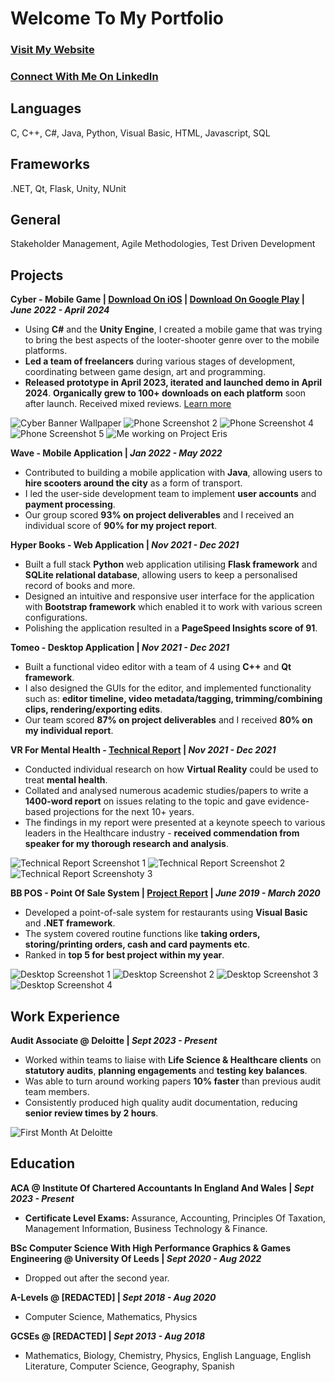 # Welcome To My Portfolio

### [Visit My Website](https://hyperoid.net/)
### [Connect With Me On LinkedIn](https://www.linkedin.com/in/emadh-miah/)

## Languages
C, C++, C#, Java, Python, Visual Basic, HTML, Javascript, SQL
## Frameworks
.NET, Qt, Flask, Unity, NUnit
## General
Stakeholder Management, Agile Methodologies, Test Driven Development

## Projects
**Cyber - Mobile Game | [Download On iOS](https://apps.apple.com/us/app/cyber-project-eris/id6447302602) | [Download On Google Play](https://play.google.com/store/apps/details?id=com.HyperoidGames.ProjectEris) | _June 2022 - April 2024_**
- Using **C#** and the **Unity Engine**, I created a mobile game that was trying to bring the best aspects of the looter-shooter genre over to the mobile platforms. 
- **Led a team of freelancers** during various stages of development, coordinating between game design, art and programming. 
- **Released prototype in April 2023, iterated and launched demo in April 2024**. **Organically grew to 100+ downloads on each platform** soon after launch. Received mixed reviews.
[Learn more](ProjectEris.md)

![Cyber Banner Wallpaper](https://github.com/user-attachments/assets/11b3b71b-158e-455a-abde-84571337ded2)
![Phone Screenshot 2](https://github.com/user-attachments/assets/2b8ba8c7-a0dc-479d-a478-e994a84eff49)
![Phone Screenshot 4](https://github.com/user-attachments/assets/4db23bde-58ef-4116-a4d1-1c911868f780)
![Phone Screenshot 5](https://github.com/user-attachments/assets/f7e6bf0e-3849-440a-a7df-0451d9ee387a)
![Me working on Project Eris](https://github.com/user-attachments/assets/0f5af9c5-2ea8-41fe-bbe1-96743e4a5e91)

**Wave - Mobile Application | _Jan 2022 - May 2022_**
- Contributed to building a mobile application with **Java**, allowing users to **hire scooters around the city** as a form of transport.  
- I led the user-side development team to implement **user accounts** and **payment processing**.
- Our group scored **93% on project deliverables** and I received an individual score of **90% for my project report**.

**Hyper Books - Web Application | _Nov 2021 - Dec 2021_**
- Built a full stack **Python** web application utilising **Flask framework** and **SQLite relational database**, allowing users to keep a personalised record of books and more.
- Designed an intuitive and responsive user interface for the application with **Bootstrap framework** which enabled it to work with various screen configurations.
- Polishing the application resulted in a **PageSpeed Insights score of 91**.

**Tomeo - Desktop Application | _Nov 2021 - Dec 2021_**
- Built a functional video editor with a team of 4 using **C++** and **Qt framework**.
- I also designed the GUIs for the editor, and implemented functionality such as: **editor timeline, video metadata/tagging, trimming/combining clips, rendering/exporting edits**.
- Our team scored **87% on project deliverables** and I received **80% on my individual report**.

**VR For Mental Health - [Technical Report](https://github.com/user-attachments/files/17706620/Technical.Report.pdf) | _Nov 2021 - Dec 2021_**
- Conducted individual research on how **Virtual Reality** could be used to treat **mental health**.
- Collated and analysed numerous academic studies/papers to write a **1400-word report** on issues relating to the topic and gave evidence-based projections for the next 10+ years.
- The findings in my report were presented at a keynote speech to various leaders in the Healthcare industry - **received commendation from speaker for my thorough research and analysis**.

![Technical Report Screenshot 1](https://github.com/user-attachments/assets/1ea76fc6-b465-44c9-8212-0577bc225bb1)
![Technical Report Screenshot 2](https://github.com/user-attachments/assets/2eab6a68-17e2-495e-98b6-d4c0cfe40ffb)
![Technical Report Screenshoty 3](https://github.com/user-attachments/assets/4e39a325-de04-4518-b7e9-729abe1c5449)

**BB POS - Point Of Sale System | [Project Report](https://github.com/user-attachments/files/17706909/A2.Project.Report.pdf) | _June 2019 - March 2020_**
- Developed a point-of-sale system for restaurants using **Visual Basic** and **.NET framework**.
- The system covered routine functions like **taking orders, storing/printing orders, cash and card payments etc**.
- Ranked in **top 5 for best project within my year**.

![Desktop Screenshot 1](https://github.com/user-attachments/assets/3c64605b-4bc7-4ca7-bb29-a2247bb14515)
![Desktop Screenshot 2](https://github.com/user-attachments/assets/adfe84ee-3185-4f59-9ac2-12d8929faf61)
![Desktop Screenshot 3](https://github.com/user-attachments/assets/2c7932c3-d488-4e32-afe1-6a8fee6023f5)
![Desktop Screenshot 4](https://github.com/user-attachments/assets/0149cd14-15e5-4ae6-bdef-08e7d9fbd04f)

## Work Experience
**Audit Associate @ Deloitte | _Sept 2023 -  Present_**
- Worked within teams to liaise with **Life Science & Healthcare clients** on **statutory audits**, **planning engagements** and **testing key balances**.
- Was able to turn around working papers **10% faster** than previous audit team members.
- Consistently produced high quality audit documentation, reducing **senior review times by 2 hours**.

![First Month At Deloitte](https://github.com/user-attachments/assets/8e5351ab-1ec4-4af2-adab-9a0342a93c4d)

## Education
**ACA @ Institute Of Chartered Accountants In England And Wales | _Sept 2023 - Present_**
- **Certificate Level Exams:** Assurance, Accounting, Principles Of Taxation, Management Information, Business Technology & Finance.

**BSc Computer Science With High Performance Graphics & Games Engineering @ University Of Leeds | _Sept 2020 - Aug 2022_**
- Dropped out after the second year.

**A-Levels @ [REDACTED] | _Sept 2018 - Aug 2020_**
- Computer Science, Mathematics, Physics

**GCSEs @ [REDACTED] | _Sept 2013 - Aug 2018_**
- Mathematics, Biology, Chemistry, Physics, English Language, English Literature, Computer Science, Geography, Spanish
